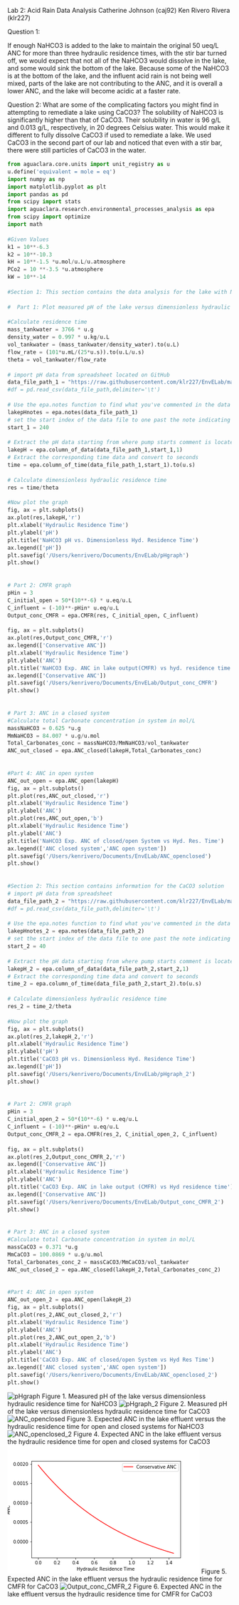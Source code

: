 Lab 2: Acid Rain
Data Analysis
Catherine Johnson (caj92)
Ken Rivero Rivera (klr227)

Question 1:

If enough NaHCO3 is added to the lake to maintain the original 50 ueq/L ANC for more than three hydraulic residence times, with the stir bar turned off, we would expect that not all of the NaHCO3 would dissolve in the lake, and some would sink the bottom of the lake. Because some of the NaHCO3 is at the bottom of the lake, and the influent acid rain is not being well mixed, parts of the lake are not contributing to the ANC, and it is overall a lower ANC, and the lake will become acidic at a faster rate.

Question 2: What are some of the complicating factors you might find in attempting to remediate a lake using CaCO3?
The solubility of NaHCO3 is significantly higher than that of CaCO3. Their solubility in water is 96 g/L and 0.013 g/L, respectively, in 20 degrees Celsius water. This would make it different to fully dissolve CaCO3 if used to remediate a lake. We used CaCO3 in the second part of our lab and noticed that even with a stir bar, there were still particles of CaCO3 in the water.
```python
from aguaclara.core.units import unit_registry as u
u.define('equivalent = mole = eq')
import numpy as np
import matplotlib.pyplot as plt
import pandas as pd
from scipy import stats
import aguaclara.research.environmental_processes_analysis as epa
from scipy import optimize
import math

#Given Values
k1 = 10**-6.3
k2 = 10**-10.3
kH = 10**-1.5 *u.mol/u.L/u.atmosphere
PCo2 = 10 **-3.5 *u.atmosphere
kW = 10**-14

#Section 1: This section contains the data analysis for the lake with NaHCO3

#  Part 1: Plot measured pH of the lake versus dimensionless hydraulic residence time (t/θ).

#Calculate residence time
mass_tankwater = 3766 * u.g
density_water = 0.997 * u.kg/u.L
vol_tankwater = (mass_tankwater/density_water).to(u.L)
flow_rate = (101*u.mL/(25*u.s)).to(u.L/u.s)
theta = vol_tankwater/flow_rate

# import pH data from spreadsheet located on GitHub
data_file_path_1 = "https://raw.githubusercontent.com/klr227/EnvELab/master/Acid_Rain/acid_rain_lab1.tsv"
#df = pd.read_csv(data_file_path,delimiter='\t')

# Use the epa.notes function to find what you've commented in the data file.
lakepHnotes = epa.notes(data_file_path_1)
# set the start index of the data file to one past the note indicating the start.
start_1 = 240

# Extract the pH data starting from where pump starts comment is located. pH data is in column 1
lakepH = epa.column_of_data(data_file_path_1,start_1,1)
# Extract the corresponding time data and convert to seconds
time = epa.column_of_time(data_file_path_1,start_1).to(u.s)

# Calculate dimensionless hydraulic residence time
res = time/theta

#Now plot the graph
fig, ax = plt.subplots()
ax.plot(res,lakepH,'r')
plt.xlabel('Hydraulic Residence Time')
plt.ylabel('pH')
plt.title('NaHCO3 pH vs. Dimensionless Hyd. Residence Time')
ax.legend(['pH'])
plt.savefig('/Users/kenrivero/Documents/EnvELab/pHgraph')
plt.show()


# Part 2: CMFR graph
pHin = 3
C_initial_open = 50*(10**-6) * u.eq/u.L
C_influent = (-10)**-pHin* u.eq/u.L
Output_conc_CMFR = epa.CMFR(res, C_initial_open, C_influent)

fig, ax = plt.subplots()
ax.plot(res,Output_conc_CMFR,'r')
ax.legend(['Conservative ANC'])
plt.xlabel('Hydraulic Residence Time')
plt.ylabel('ANC')
plt.title('NaHCO3 Exp. ANC in lake output(CMFR) vs hyd. residence time')
ax.legend(['Conservative ANC'])
plt.savefig('/Users/kenrivero/Documents/EnvELab/Output_conc_CMFR')
plt.show()


# Part 3: ANC in a closed system
#Calculate total Carbonate concentration in system in mol/L
massNaHCO3 = 0.625 *u.g
MmNaHCO3 = 84.007 * u.g/u.mol
Total_Carbonates_conc = massNaHCO3/MmNaHCO3/vol_tankwater
ANC_out_closed = epa.ANC_closed(lakepH,Total_Carbonates_conc)


#Part 4: ANC in open system
ANC_out_open = epa.ANC_open(lakepH)
fig, ax = plt.subplots()
plt.plot(res,ANC_out_closed,'r')
plt.xlabel('Hydraulic Residence Time')
plt.ylabel('ANC')
plt.plot(res,ANC_out_open,'b')
plt.xlabel('Hydraulic Residence Time')
plt.ylabel('ANC')
plt.title('NaHCO3 Exp. ANC of closed/open System vs Hyd. Res. Time')
ax.legend(['ANC closed system','ANC open system'])
plt.savefig('/Users/kenrivero/Documents/EnvELab/ANC_openclosed')
plt.show()


#Section 2: This section contains information for the CaCO3 solution
# import pH data from spreadsheet
data_file_path_2 = "https://raw.githubusercontent.com/klr227/EnvELab/master/Acid_Rain/acid_rain_lab1_pt2.tsv"
#df = pd.read_csv(data_file_path,delimiter='\t')

# Use the epa.notes function to find what you've commented in the data file.
lakepHnotes_2 = epa.notes(data_file_path_2)
# set the start index of the data file to one past the note indicating the start.
start_2 = 40

# Extract the pH data starting from where pump starts comment is located. pH data is in column 1
lakepH_2 = epa.column_of_data(data_file_path_2,start_2,1)
# Extract the corresponding time data and convert to seconds
time_2 = epa.column_of_time(data_file_path_2,start_2).to(u.s)

# Calculate dimensionless hydraulic residence time
res_2 = time_2/theta

#Now plot the graph
fig, ax = plt.subplots()
ax.plot(res_2,lakepH_2,'r')
plt.xlabel('Hydraulic Residence Time')
plt.ylabel('pH')
plt.title('CaCO3 pH vs. Dimensionless Hyd. Residence Time')
ax.legend(['pH'])
plt.savefig('/Users/kenrivero/Documents/EnvELab/pHgraph_2')
plt.show()


# Part 2: CMFR graph
pHin = 3
C_initial_open_2 = 50*(10**-6) * u.eq/u.L
C_influent = (-10)**-pHin* u.eq/u.L
Output_conc_CMFR_2 = epa.CMFR(res_2, C_initial_open_2, C_influent)

fig, ax = plt.subplots()
ax.plot(res_2,Output_conc_CMFR_2,'r')
ax.legend(['Conservative ANC'])
plt.xlabel('Hydraulic Residence Time')
plt.ylabel('ANC')
plt.title('CaCO3 Exp. ANC in lake output (CMFR) vs Hyd residence time')
ax.legend(['Conservative ANC'])
plt.savefig('/Users/kenrivero/Documents/EnvELab/Output_conc_CMFR_2')
plt.show()


# Part 3: ANC in a closed system
#Calculate total Carbonate concentration in system in mol/L
massCaCO3 = 0.371 *u.g
MmCaCO3 = 100.0869 * u.g/u.mol
Total_Carbonates_conc_2 = massCaCO3/MmCaCO3/vol_tankwater
ANC_out_closed_2 = epa.ANC_closed(lakepH_2,Total_Carbonates_conc_2)


#Part 4: ANC in open system
ANC_out_open_2 = epa.ANC_open(lakepH_2)
fig, ax = plt.subplots()
plt.plot(res_2,ANC_out_closed_2,'r')
plt.xlabel('Hydraulic Residence Time')
plt.ylabel('ANC')
plt.plot(res_2,ANC_out_open_2,'b')
plt.xlabel('Hydraulic Residence Time')
plt.ylabel('ANC')
plt.title('CaCO3 Exp. ANC of closed/open System vs Hyd Res Time')
ax.legend(['ANC closed system','ANC open system'])
plt.savefig('/Users/kenrivero/Documents/EnvELab/ANC_openclosed_2')
plt.show()
```
![pHgraph](https://github.com/klr227/EnvELab/blob/master/Acid_Rain/pHgraph.png)
Figure 1. Measured pH of the lake versus dimensionless hydraulic residence time for NaHCO3
![pHgraph_2](https://github.com/klr227/EnvELab/blob/master/Acid_Rain/pHgraph_2.png)
Figure 2. Measured pH of the lake versus dimensionless hydraulic residence time for CaCO3
![ANC_openclosed](https://github.com/klr227/EnvELab/blob/master/Acid_Rain/ANC_openclosed.png)
Figure 3. Expected ANC in the lake effluent versus the hydraulic residence time for open and closed systems for NaHCO3
![ANC_openclosed_2](https://github.com/klr227/EnvELab/blob/master/Acid_Rain/ANC_openclosed_2.png)
Figure 4. Expected ANC in the lake effluent versus the hydraulic residence time for open and closed systems for CaCO3
![Output_conc_CMFR](https://github.com/klr227/EnvELab/blob/master/Acid_Rain/Output_conc_CMFR.png)
Figure 5. Expected ANC in the lake effluent versus the hydraulic residence time for CMFR for CaCO3
![Output_conc_CMFR_2](https://github.com/klr227/EnvELab/blob/master/Acid_Rain/Output_conc_CMFR_2.png)
Figure 6. Expected ANC in the lake effluent versus the hydraulic residence time for CMFR for CaCO3
